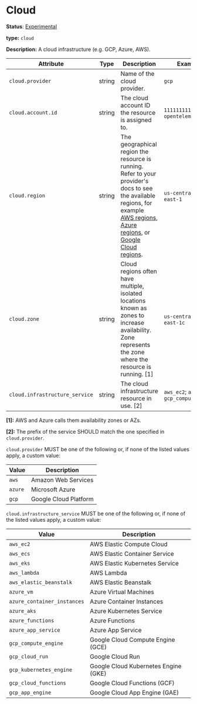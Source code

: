 # Cloud

**Status**: [Experimental](../../document-status.md)

**type:** `cloud`

**Description:** A cloud infrastructure (e.g. GCP, Azure, AWS).

<!-- semconv cloud -->
| Attribute  | Type | Description  | Examples  | Required |
|---|---|---|---|---|
| `cloud.provider` | string | Name of the cloud provider. | `gcp` | No |
| `cloud.account.id` | string | The cloud account ID the resource is assigned to. | `111111111111`; `opentelemetry` | No |
| `cloud.region` | string | The geographical region the resource is running. Refer to your provider's docs to see the available regions, for example [AWS regions](https://aws.amazon.com/about-aws/global-infrastructure/regions_az/), [Azure regions](https://azure.microsoft.com/en-us/global-infrastructure/geographies/), or [Google Cloud regions](https://cloud.google.com/about/locations). | `us-central1`; `us-east-1` | No |
| `cloud.zone` | string | Cloud regions often have multiple, isolated locations known as zones to increase availability. Zone represents the zone where the resource  is running. [1] | `us-central1-a`; `us-east-1c` | No |
| `cloud.infrastructure_service` | string | The cloud infrastructure resource in use. [2] | `aws_ec2`; `azure_vm`; `gcp_compute_engine` | No |

**[1]:** AWS and Azure calls them availability zones or AZs.

**[2]:** The prefix of the service SHOULD match the one specified in `cloud.provider`.

`cloud.provider` MUST be one of the following or, if none of the listed values apply, a custom value:

| Value  | Description |
|---|---|
| `aws` | Amazon Web Services |
| `azure` | Microsoft Azure |
| `gcp` | Google Cloud Platform |

`cloud.infrastructure_service` MUST be one of the following or, if none of the listed values apply, a custom value:

| Value  | Description |
|---|---|
| `aws_ec2` | AWS Elastic Compute Cloud |
| `aws_ecs` | AWS Elastic Container Service |
| `aws_eks` | AWS Elastic Kubernetes Service |
| `aws_lambda` | AWS Lambda |
| `aws_elastic_beanstalk` | AWS Elastic Beanstalk |
| `azure_vm` | Azure Virtual Machines |
| `azure_container_instances` | Azure Container Instances |
| `azure_aks` | Azure Kubernetes Service |
| `azure_functions` | Azure Functions |
| `azure_app_service` | Azure App Service |
| `gcp_compute_engine` | Google Cloud Compute Engine (GCE) |
| `gcp_cloud_run` | Google Cloud Run |
| `gcp_kubernetes_engine` | Google Cloud Kubernetes Engine (GKE) |
| `gcp_cloud_functions` | Google Cloud Functions (GCF) |
| `gcp_app_engine` | Google Cloud App Engine (GAE) |
<!-- endsemconv -->
